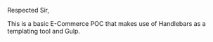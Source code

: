 Respected Sir,

This is a basic E-Commerce POC that makes use of Handlebars as a templating tool and Gulp.
